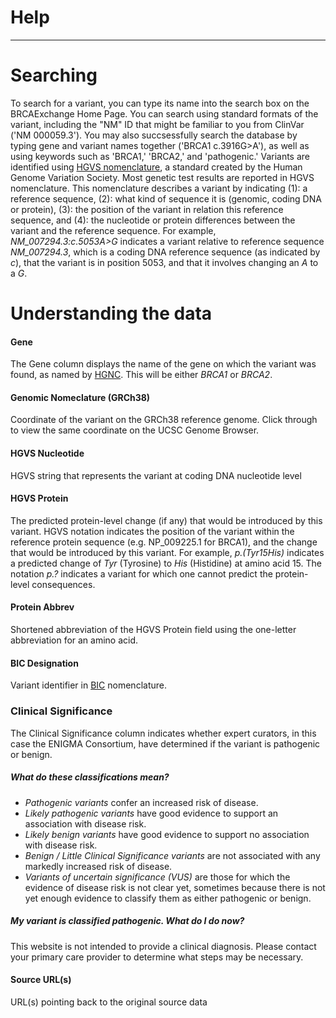 # Help

---

# Searching

To search for a variant, you can type its name into the search box on the BRCAExchange Home Page. You can search using standard formats of the variant, including the "NM" ID that might be familiar to you from ClinVar ('NM 000059.3'). You may also succsessfully search the database by typing gene and variant names together ('BRCA1 c.3916G>A'), as well as using keywords such as 'BRCA1,' 'BRCA2,' and 'pathogenic.' Variants are identified using <a href="http://varnomen.hgvs.org/" target="_blank" rel="noopener">HGVS nomenclature</a>, a standard created by the Human Genome Variation Society.  Most genetic test results are reported in HGVS nomenclature. This nomenclature describes a variant by indicating (1): a reference sequence, (2): what kind of sequence it is (genomic, coding DNA or protein), (3): the position of the variant in relation this reference sequence, and (4): the nucleotide or protein differences between the variant and the reference sequence.  For example, _NM_007294.3:c.5053A>G_ indicates a variant relative to reference sequence _NM_007294.3_, which is a coding DNA reference sequence (as indicated by _c_), that the variant is in position 5053, and that it involves changing an _A_ to a _G_.

# Understanding the data

#### Gene

The Gene column displays the name of the gene on which the variant was found,
as named by <a href="http://www.genenames.org/" target="_blank" rel="noopener">HGNC</a>.  This will be either _BRCA1_ or 
_BRCA2_.


#### Genomic Nomeclature (GRCh38)

Coordinate of the variant on the GRCh38 reference genome. Click through to view the same coordinate on the UCSC Genome Browser.

#### HGVS Nucleotide

HGVS string that represents the variant at coding DNA nucleotide level

#### HGVS Protein

The predicted protein-level change (if any) that would be introduced by this variant.  HGVS notation indicates the position of the variant within the reference protein sequence (e.g. NP_009225.1 for BRCA1), and the change that would be introduced by this variant.  For example, _p.(Tyr15His)_ indicates a predicted change of _Tyr_ (Tyrosine) to _His_ (Histidine) at amino acid 15.  The notation _p.?_ indicates a variant for which one cannot predict the protein-level consequences.

#### Protein Abbrev

Shortened abbreviation of the HGVS Protein field using the one-letter abbreviation for an amino acid.

#### BIC Designation

Variant identifier in <a href="https://research.nhgri.nih.gov/bic/" target="_blank" rel="noopener">BIC</a> nomenclature.

### Clinical Significance 

The Clinical Significance column indicates whether expert curators, in this case the ENIGMA Consortium, have determined if the variant is pathogenic or benign.

##### _What do these classifications mean?_
- *Pathogenic variants* confer an increased risk of disease.
- *Likely pathogenic variants* have good evidence to support an association with disease risk.
- *Likely benign variants* have good evidence to support no association with disease risk.
- *Benign / Little Clinical Significance variants* are not associated with any markedly increased risk of disease.
- *Variants of uncertain significance (VUS)* are those for which the evidence of disease risk is not clear yet, sometimes because there is not yet enough evidence to classify them as either pathogenic or benign.

##### _My variant is classified pathogenic. What do I do now?_
This website is not intended to provide a clinical diagnosis. Please contact your primary care provider to determine what steps may be necessary.


#### Source URL(s)
URL(s) pointing back to the original source data

